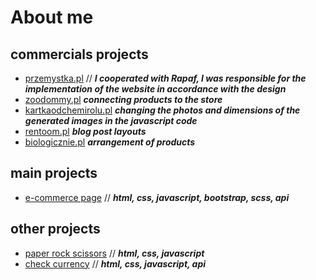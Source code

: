 # About me

## commercials projects
- [przemystka.pl](https://przemystka.pl/) // ***I cooperated with Rapaf, I was responsible for the implementation of the website in accordance with the design***
- [zoodommy.pl](zoodommy.pl) ***connecting products to the store***
- [kartkaodchemirolu.pl](kartkaodchemirolu.pl) ***changing the photos and dimensions of the generated images in the javascript code***
- [rentoom.pl](rentoom.pl) ***blog post layouts***
- [biologicznie.pl](biologicznie.pl) ***arrangement of products***


## main projects
- [e-commerce page](https://github.com/emeczku/e-commerce) // ***html, css, javascript, bootstrap, scss, api***

## other projects
- [paper rock scissors](https://github.com/emeczku/paper-rock-scissors) // ***html, css, javascript***
- [check currency](https://github.com/emeczku/check-currency) // ***html, css, javascript, api***
